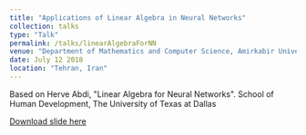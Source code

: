 ```yaml
---
title: "Applications of Linear Algebra in Neural Networks"
collection: talks
type: "Talk"
permalink: /talks/linearAlgebraForNN
venue: "Department of Mathematics and Computer Science, Amirkabir University of Technology"
date: July 12 2018
location: "Tehran, Iran"
---
```


Based on Herve Abdi, "Linear Algebra for Neural Networks". School of Human Development, The University of Texas at Dallas

[Download slide here](http://sinamahdipour.github.io/files/linearalgebra.pdf)
